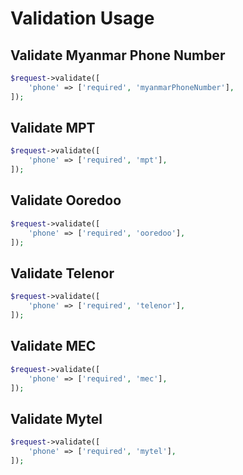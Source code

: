 # Validation Usage

## Validate Myanmar Phone Number

```php
$request->validate([
    'phone' => ['required', 'myanmarPhoneNumber'],
]);
```

## Validate MPT

```php
$request->validate([
    'phone' => ['required', 'mpt'],
]);
```

## Validate Ooredoo

```php
$request->validate([
    'phone' => ['required', 'ooredoo'],
]);
```

## Validate Telenor

```php
$request->validate([
    'phone' => ['required', 'telenor'],
]);
```

## Validate MEC

```php
$request->validate([
    'phone' => ['required', 'mec'],
]);
```

## Validate Mytel

```php
$request->validate([
    'phone' => ['required', 'mytel'],
]);
```
